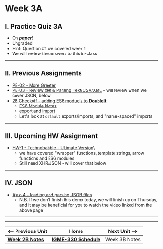 # Week 3A

## I. Practice Quiz 3A
- On ***paper***!
- Ungraded
- Hint: Question #1 we covered week 1
- We will review the answers to this in-class

<hr>

## II. Previous Assignments
- [PE-02 - More Greeter](../pe/pe-02.md)
- [PE-03 - Review `XHR` & Parsing Text/CSV/XML](../pe/pe-03.md) - will review when we cover JSON, below
- [2B Checkoff - adding ES6 moduels to **DoubleIt**](./02B.md#vi-2b-checkoff)
  - [ES6 Module Notes](https://github.com/tonethar/IGME-330-Master/blob/master/notes/ES6-module-pattern-2225.md)
  - [export](https://developer.mozilla.org/en-US/docs/Web/JavaScript/Reference/Statements/export) and [import](https://developer.mozilla.org/en-US/docs/Web/JavaScript/Reference/Statements/import)
  - Let's look at `default` exports/imports, and "name-spaced" imports
    
<hr>

## III. Upcoming HW Assignment

- [HW-1 - Technobabble - Ultimate Version](../hw/hw-1.md)\\
  - we have covered "wrapper" functions, template strings, arrow functions and ES6 modules
  - Still need XHR/JSON - will cover that below

<hr>

## IV. JSON

- [Ajax-4 - loading and parsing JSON files](https://github.com/tonethar/IGME-330-Master/blob/master/notes/HW-ajax-4.md)
  - N.B. If we don't finish this demo today, we will finish up on Thursday, and it may be beneficial for you to watch the video linked from the above page

<hr><hr>


| <-- Previous Unit | Home | Next Unit -->
| --- | --- | --- 
|  [**Week 2B Notes**](./02B.md)  |  [**IGME-330 Schedule**](../schedule.md) | Week 3B Notes
